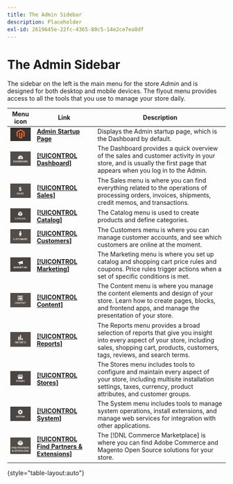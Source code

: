 ```yaml
---
title: The Admin Sidebar
description: Placeholder
exl-id: 2619645e-22fc-4365-80c5-14e2ce7ea8df
---
```

# The Admin Sidebar

The sidebar on the left is the main menu for the store _Admin_ and is designed for both desktop and mobile devices. The flyout menu provides access to all the tools that you use to manage your store daily.

| Menu icon | Link | Description |
| --------- | ---- | ----------- |
| ![Admin sidebar icon](./assets/icon-admin-sidebar-magento.png) | **[Admin Startup Page](https://docs.magento.com/user-guide/configuration/advanced/admin.html)** | Displays the Admin startup page, which is the Dashboard by default. |
| ![Dashboard menu](./assets/icon-admin-sidebar-dashboard.png) | **[[!UICONTROL Dashboard]](admin-dashboard.md)** | The Dashboard provides a quick overview of the sales and customer activity in your store, and is usually the first page that appears when you log in to the Admin. |
| ![Sales menu](./assets/icon-admin-sidebar-sales.png) | **[[!UICONTROL Sales]](https://docs.magento.com/user-guide/sales/sales-menu.html)** | The Sales menu is where you can find everything related to the operations of processing orders, invoices, shipments, credit memos, and transactions. |
| ![Catalog menu](./assets/icon-admin-sidebar-catalog.png) | **[[!UICONTROL Catalog]](https://docs.magento.com/user-guide/catalog/catalog-menu.html)** | The Catalog menu is used to create products and define categories. |
| ![Customers menu](./assets/icon-admin-sidebar-customers.png) | **[[!UICONTROL Customers]](https://docs.magento.com/user-guide/customers/customers-menu.html)** | The Customers menu is where you can manage customer accounts, and see which customers are online at the moment. |
| ![Marketing menu](./assets/icon-admin-sidebar-marketing.png) | **[[!UICONTROL Marketing]](https://docs.magento.com/user-guide/marketing/marketing-menu.html)** | The Marketing menu is where you set up catalog and shopping cart price rules and coupons. Price rules trigger actions when a set of specific conditions is met. |
| ![Content menu](./assets/icon-admin-sidebar-content.png) | **[[!UICONTROL Content]](https://docs.magento.com/user-guide/cms/content-menu.html)** | The Content menu is where you manage the content elements and design of your store. Learn how to create pages, blocks, and frontend apps, and manage the presentation of your store. |
| ![Reports menu](./assets/icon-admin-sidebar-reports.png) | **[[!UICONTROL Reports]](reports-menu.md)** | The Reports menu provides a broad selection of reports that give you insight into every aspect of your store, including sales, shopping cart, products, customers, tags, reviews, and search terms. |
| ![Stores menu](./assets/icon-admin-sidebar-stores.png) | **[[!UICONTROL Stores]](https://docs.magento.com/user-guide/stores/stores.html)** | The Stores menu includes tools to configure and maintain every aspect of your store, including multisite installation settings, taxes, currency, product attributes, and customer groups. |
| ![System menu](./assets/icon-admin-sidebar-system.png) | **[[!UICONTROL System]](https://docs.magento.com/user-guide/system/system.html)** | The System menu includes tools to manage system operations, install extensions, and manage web services for integration with other applications. |
| ![Find Extensions](./assets/icon-admin-sidebar-extensions.png) | **[[!UICONTROL Find Partners & Extensions]](commerce-marketplace.md)** | The [!DNL Commerce Marketplace] is where you can find Adobe Commerce and Magento Open Source solutions for your store. |

{style="table-layout:auto"}
